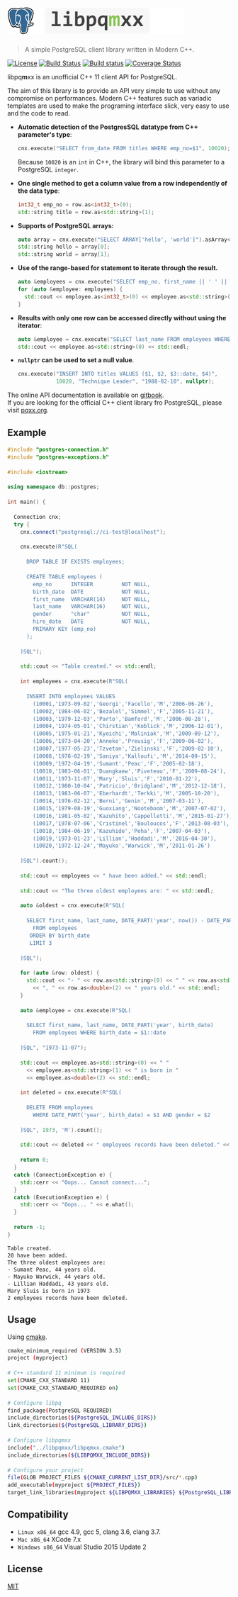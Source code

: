 # <img src="help/assets/libpqmxx-logo.png" height="60"/>


> A simple PostgreSQL client library written in Modern C++.

[![License][license-mit-img]][license-mit] [![Build Status](https://travis-ci.org/pferdinand/libpqmxx.svg?branch=master)](https://travis-ci.org/pferdinand/libpqmxx) [![Build status](https://ci.appveyor.com/api/projects/status/yrkslr4v5nh7ryip?svg=true)](https://ci.appveyor.com/project/pferdinand/libpqmxx) [![Coverage Status](https://coveralls.io/repos/github/pferdinand/libpqmxx/badge.svg)](https://coveralls.io/github/pferdinand/libpqmxx)

libpq**m**xx is an unofficial C++ 11 client API for PostgreSQL.

The aim of this library is to provide an API very simple to use without any 
compromise on performances. Modern C++ features such as variadic templates are 
used to make the programing interface slick, very easy to use and the code to read.

* **Automatic detection of the PostgresSQL datatype from C++ parameter's type**:

    ```cpp
    cnx.execute("SELECT from_date FROM titles WHERE emp_no=$1", 10020);
    ```
    
    Because `10020` is an `int` in C++, the library will bind this parameter to a PostgreSQL `integer`.  
    
* **One single method to get a column value from a row independently of the data type**:

    ```cpp
    int32_t emp_no = row.as<int32_t>(0);
    std::string title = row.as<std::string>(1);
    ```
    
* **Supports of PostgreSQL arrays:**

    ```cpp
    auto array = cnx.execute("SELECT ARRAY['hello', 'world']").asArray<std::string>(0);
    std::string hello = array[0];
    std::string world = array[1];
    ```
    
* **Use of the range-based for statement to iterate through the result.**

    ```cpp
    auto &employees = cnx.execute("SELECT emp_no, first_name || ' ' || last_name FROM employees");
    for (auto &employee: employees) {
      std::cout << employee.as<int32_t>(0) << employee.as<std::string>(1) << std::endl;
    }
    ```  
* **Results with only one row can be accessed directly without using the iterator**:

    ```cpp
    auto &employee = cnx.execute("SELECT last_name FROM employees WHERE emp_no=$1", 10001);
    std::cout << employee.as<std::string>(0) << std::endl;
    ```
    
* **`nullptr` can be used to set a null value**.

    ```cpp
    cnx.execute("INSERT INTO titles VALUES ($1, $2, $3::date, $4)",
                10020, "Technique Leader", "1988-02-10", nullptr);
    ```

The online API documentation is available on [gitbook](https://pshampanier.gitbooks.io/libpqmxx/content/).  
If you are looking for the official C++ client library fro PostgreSQL, please visit [pqxx.org](http://pqxx.org).

## Example

```cpp
#include "postgres-connection.h"
#include "postgres-exceptions.h"

#include <iostream>

using namespace db::postgres;

int main() {

  Connection cnx;
  try {
    cnx.connect("postgresql://ci-test@localhost");

    cnx.execute(R"SQL(

      DROP TABLE IF EXISTS employees;

      CREATE TABLE employees (
        emp_no      INTEGER         NOT NULL,
        birth_date  DATE            NOT NULL,
        first_name  VARCHAR(14)     NOT NULL,
        last_name   VARCHAR(16)     NOT NULL,
        gender      "char"          NOT NULL,
        hire_date   DATE            NOT NULL,
        PRIMARY KEY (emp_no)
      );

    )SQL");

    std::cout << "Table created." << std::endl;

    int employees = cnx.execute(R"SQL(

      INSERT INTO employees VALUES
        (10001,'1973-09-02','Georgi','Facello','M','2006-06-26'),
        (10002,'1984-06-02','Bezalel','Simmel','F','2005-11-21'),
        (10003,'1979-12-03','Parto','Bamford','M','2006-08-28'),
        (10004,'1974-05-01','Chirstian','Koblick','M','2006-12-01'),
        (10005,'1975-01-21','Kyoichi','Maliniak','M','2009-09-12'),
        (10006,'1973-04-20','Anneke','Preusig','F','2009-06-02'),
        (10007,'1977-05-23','Tzvetan','Zielinski','F','2009-02-10'),
        (10008,'1978-02-19','Saniya','Kalloufi','M','2014-09-15'),
        (10009,'1972-04-19','Sumant','Peac','F','2005-02-18'),
        (10010,'1983-06-01','Duangkaew','Piveteau','F','2009-08-24'),
        (10011,'1973-11-07','Mary','Sluis','F','2010-01-22'),
        (10012,'1980-10-04','Patricio','Bridgland','M','2012-12-18'),
        (10013,'1983-06-07','Eberhardt','Terkki','M','2005-10-20'),
        (10014,'1976-02-12','Berni','Genin','M','2007-03-11'),
        (10015,'1979-08-19','Guoxiang','Nooteboom','M','2007-07-02'),
        (10016,'1981-05-02','Kazuhito','Cappelletti','M','2015-01-27'),
        (10017,'1978-07-06','Cristinel','Bouloucos','F','2013-08-03'),
        (10018,'1984-06-19','Kazuhide','Peha','F','2007-04-03'),
        (10019,'1973-01-23','Lillian','Haddadi','M','2016-04-30'),
        (10020,'1972-12-24','Mayuko','Warwick','M','2011-01-26')

    )SQL").count();

    std::cout << employees << " have been added." << std::endl;

    std::cout << "The three oldest employees are: " << std::endl;

    auto &oldest = cnx.execute(R"SQL(

      SELECT first_name, last_name, DATE_PART('year', now()) - DATE_PART('year', birth_date)
        FROM employees
       ORDER BY birth_date
       LIMIT 3

    )SQL");

    for (auto &row: oldest) {
      std::cout << "- " << row.as<std::string>(0) << " " << row.as<std::string>(1)
        << ", " << row.as<double>(2) << " years old." << std::endl;
    }

    auto &employee = cnx.execute(R"SQL(

      SELECT first_name, last_name, DATE_PART('year', birth_date)
        FROM employees WHERE birth_date = $1::date

    )SQL", "1973-11-07");

    std::cout << employee.as<std::string>(0) << " "
      << employee.as<std::string>(1) << " is born in "
      << employee.as<double>(2) << std::endl;

    int deleted = cnx.execute(R"SQL(

      DELETE FROM employees
        WHERE DATE_PART('year', birth_date) = $1 AND gender = $2

    )SQL", 1973, 'M').count();

    std::cout << deleted << " employees records have been deleted." << std::endl;

    return 0;
  }
  catch (ConnectionException e) {
    std::cerr << "Oops... Cannot connect...";
  }
  catch (ExecutionException e) {
    std::cerr << "Oops... " << e.what();
  }

  return -1;
}
```

```
Table created.
20 have been added.
The three oldest employees are: 
- Sumant Peac, 44 years old.
- Mayuko Warwick, 44 years old.
- Lillian Haddadi, 43 years old.
Mary Sluis is born in 1973
2 employees records have been deleted.
```

## Usage
Using [cmake](https://cmake.org).

```bash
cmake_minimum_required (VERSION 3.5)
project (myproject)

# C++ standard 11 minimum is required
set(CMAKE_CXX_STANDARD 11)
set(CMAKE_CXX_STANDARD_REQUIRED on)

# Configure libpq
find_package(PostgreSQL REQUIRED)
include_directories(${PostgreSQL_INCLUDE_DIRS})
link_directories(${PostgreSQL_LIBRARY_DIRS})

# Configure libpqmxx
include("../libpqmxx/libpqmxx.cmake")
include_directories(${LIBPQMXX_INCLUDE_DIRS})

# Configure your project
file(GLOB PROJECT_FILES ${CMAKE_CURRENT_LIST_DIR}/src/*.cpp)
add_executable(myproject ${PROJECT_FILES})
target_link_libraries(myproject ${LIBPQMXX_LIBRARIES} ${PostgreSQL_LIBRARIES})
```

## Compatibility

* `Linux x86_64` gcc 4.9, gcc 5, clang 3.6, clang 3.7.
* `Mac x86_64` XCode 7.x
* `Windows x86_64` Visual Studio 2015 Update 2

## License
[MIT][license-mit]

[license-mit-img]: http://img.shields.io/badge/license-MIT-blue.svg?style=flat-square
[license-mit]: ./LICENSE.md